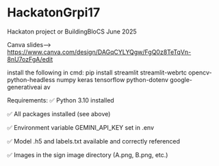 # HackatonGrpi17
Hackaton project or BuildingBloCS June 2025


Canva slides--> https://www.canva.com/design/DAGqCYLYQgw/FgQ0z8TeTqVn-8nU7ozFgA/edit 

install the following in cmd:
pip install streamlit streamlit-webrtc opencv-python-headless numpy keras tensorflow python-dotenv google-generativeai av


Requirements:
✅ Python 3.10 installed

✅ All packages installed (see above)

✅ Environment variable GEMINI_API_KEY set in .env

✅ Model .h5 and labels.txt available and correctly referenced

✅ Images in the sign image directory (A.png, B.png, etc.)



